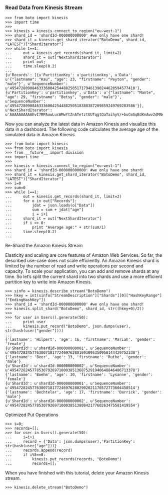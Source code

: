 

### Read Data from Kinesis Stream

```
>>> from boto import kinesis
>>> import time
>>>
>>> kinesis = kinesis.connect_to_region("eu-west-1")
>>> shard_id = 'shardId-000000000000' #we only have one shard!
>>> shard_it = kinesis.get_shard_iterator("BotoDemo", shard_id, "LATEST")["ShardIterator"]
>>> while 1==1:
...     out = kinesis.get_records(shard_it, limit=2)
...     shard_it = out["NextShardIterator"]
...     print out;
...     time.sleep(0.2)
...
{u'Records': [{u'PartitionKey': u'partitionkey', u'Data': u'{"lastname": "Rau", "age": 23, "firstname": "Peyton", "gender": "male"}', u'SequenceNumber': u'49547280908463336004254488250517179461390244620594577410'}, {u'PartitionKey': u'partitionkey', u'Data': u'{"lastname": "Mante", "age": 29, "firstname": "Betsy", "gender": "male"}', u'SequenceNumber': u'49547280908463336004254488250518388387209859249769283586'}], u'NextShardIterator': u'AAAAAAAAAAEvI7MPAuwLucWMwYtZnATetztUUTqgtQaTaihyV/+buCmSqBdKnAwv2dMNeGlYo3fvYCcH6aI/A+DtG3uq+MnG8AlyrX7UrHnlX5OF0xG/IEhSJyyToPvwtJ8odDoWShib3bjuk+944QcsPrRRsUsBNx6xyKgnY+xi9lXvweiImL1ByK5Bdj0sLoRp/9nBWfw='}
```

Now you can analyze the latest data in Amazon Kinesis and visualize this data in a dashboard. The following code calculates the average age of the simulated data in Amazon Kinesis.

```
>>> from boto import kinesis
>>> from boto import kinesis 
>>> from __future__ import division
>>> import time
>>>
>>> kinesis = kinesis.connect_to_region("eu-west-1")
>>> shard_id = 'shardId-000000000000' #we only have one shard!
>>> shard_it = kinesis.get_shard_iterator("BotoDemo", shard_id, "LATEST")["ShardIterator"]
>>> i=0
>>> sum=0
>>> while 1==1:
...     out = kinesis.get_records(shard_it, limit=2)
...     for o in out["Records"]:
...         jdat = json.loads(o["Data"])
...         sum = sum + jdat["age"]
...         i = i+1
...     shard_it = out["NextShardIterator"]
...     if i <> 0:
...         print "Average age:" + str(sum/i)
...     time.sleep(0.2)
...

```

Re-Shard the Amazon Kinesis Stream

Elasticity and scaling are core features of Amazon Web Services. So far, the described use-case does not scale efficiently. An Amazon Kinesis shard is limited by the number of read and write operations per second and capacity. To scale your application, you can add and remove shards at any time. So let’s split the current shard into two shards and use a more efficient partition key to write into Amazon Kinesis.

```
>>> sinfo = kinesis.describe_stream("BotoDemo")
>>> hkey = int(sinfo["StreamDescription"]["Shards"][0]["HashKeyRange"]["EndingHashKey"])
>>> shard_id = 'shardId-000000000000' #we only have one shard!
>>> kinesis.split_shard("BotoDemo", shard_id, str((hkey+0)/2))
>>>
>>> for user in Users().generate(50):
...     print user
...     kinesis.put_record("BotoDemo", json.dumps(user), str(hash(user["gender"])))
...
{'lastname': 'Hilpert', 'age': 16, 'firstname': 'Mariah', 'gender': 'female'}
{u'ShardId': u'shardId-000000000001', u'SequenceNumber': u'49547282457763007181772469762801693095350958144429752338'}
{'lastname': 'Beer', 'age': 13, 'firstname': 'Ruthe', 'gender': 'male'}
{u'ShardId': u'shardId-000000000002', u'SequenceNumber': u'49547282457785307926971000385136875291940648846406713378'}
{'lastname': 'Boehm', 'age': 30, 'firstname': 'Lysanne', 'gender': 'female'}
{u'ShardId': u'shardId-000000000001', u'SequenceNumber': u'49547282457763007181772469762802902021170572773604458514'}
{'lastname': 'Bechtelar', 'age': 17, 'firstname': 'Darrick', 'gender': 'male'}
{u'ShardId': u'shardId-000000000002', u'SequenceNumber': u'49547282457785307926971000385138084217760263475581419554'}
```

Optimized Put Operations

```
>>> i=0;
>>> records=[];
>>> for user in Users().generate(50):
...     i=i+1
...     record = {'Data': json.dumps(user),'PartitionKey': str(hash(user["age"]))}
...     records.append(record)
...     if i%5==0:
...         kinesis.put_records(records, "BotoDemo")
...         records=[];
```


When you have finished with this tutorial, delete your Amazon Kinesis stream.
```
>>> kinesis.delete_stream("BotoDemo")
```


